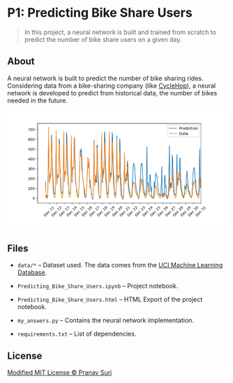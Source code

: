 # P1: Predicting Bike Share Users

> In this project, a neural network is built and trained from scratch to predict the number of bike share users on a given day.

## About
A neural network is built to predict the number of bike sharing rides. Considering data from a bike-sharing company (like [CycleHop](http://cyclehop.com/)), a neural network is developed to predict from historical data, the number of bikes needed in the future.

![Output](images/output.png)

## Files
- `data/*` – Dataset used. The data comes from the [UCI Machine Learning Database](https://archive.ics.uci.edu/ml/datasets/Bike+Sharing+Dataset).

- `Predicting_Bike_Share_Users.ipynb` – Project notebook.

- `Predicting_Bike_Share_Users.html` – HTML Export of the project notebook.

- `my_answers.py` – Contains the neural network implementation.

- `requirements.txt` – List of dependencies.

## License
[Modified MIT License © Pranav Suri](/License.txt)
